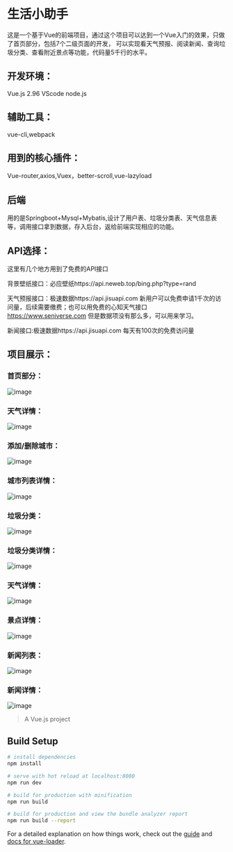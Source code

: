 # 生活小助手
这是一个基于Vue的前端项目，通过这个项目可以达到一个Vue入门的效果，只做了首页部分，包括7个二级页面的开发，
可以实现看天气预报、阅读新闻、查询垃圾分类、查看附近景点等功能，代码量5千行的水平。

## 开发环境：
   Vue.js 2.96  VScode  node.js

## 辅助工具：
   vue-cli,webpack

## 用到的核心插件：
  Vue-router,axios,Vuex，better-scroll,vue-lazyload 

## 后端
用的是Springboot+Mysql+Mybatis,设计了用户表、垃圾分类表、天气信息表等，调用接口拿到数据，存入后台，返给前端实现相应的功能。

## API选择：
   这里有几个地方用到了免费的API接口
   
   背景壁纸接口：必应壁纸https://api.neweb.top/bing.php?type=rand
   
   天气预报接口：极速数据https://api.jisuapi.com 新用户可以免费申请1千次的访问量，后续需要缴费；也可以用免费的心知天气接口
                https://www.seniverse.com 但是数据项没有那么多，可以用来学习。
                
   新闻接口:极速数据https://api.jisuapi.com 每天有100次的免费访问量
   
## 项目展示：
  ### 首页部分：
  ![image](https://github.com/tsenglying-SH/assistant/blob/master/images/51.jpg)
  
   ### 天气详情：
  ![image](https://github.com/tsenglying-SH/assistant/blob/master/images/52.png)
  
   ### 添加/删除城市：
 ![image](https://github.com/tsenglying-SH/assistant/blob/master/images/53.png)
 
  ### 城市列表详情：
  ![image](https://github.com/tsenglying-SH/assistant/blob/master/images/54.png)
  
   ### 垃圾分类：
  ![image](https://github.com/tsenglying-SH/assistant/blob/master/images/55.png)
  
   ### 垃圾分类详情：
  ![image](https://github.com/tsenglying-SH/assistant/blob/master/images/56.png)
  
   ### 天气详情：
  ![image](https://github.com/tsenglying-SH/assistant/blob/master/images/52.png)
  
   ### 景点详情：
  ![image](https://github.com/tsenglying-SH/assistant/blob/master/images/64.png)
  
   ### 新闻列表：
  ![image](https://github.com/tsenglying-SH/assistant/blob/master/images/66.png)
 
  ### 新闻详情：
  ![image](https://github.com/tsenglying-SH/assistant/blob/master/images/67.png)
> A Vue.js project

## Build Setup

``` bash
# install dependencies
npm install

# serve with hot reload at localhost:8080
npm run dev

# build for production with minification
npm run build

# build for production and view the bundle analyzer report
npm run build --report
```

For a detailed explanation on how things work, check out the [guide](http://vuejs-templates.github.io/webpack/) and [docs for vue-loader](http://vuejs.github.io/vue-loader).
